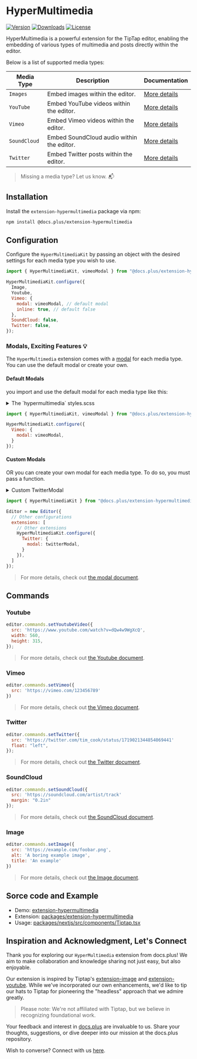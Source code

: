 # HyperMultimedia

[![Version](https://img.shields.io/npm/v/@docs.plus/extension-hypermultimedia.svg?label=version)](https://www.npmjs.com/package/@docs.plus/extension-hypermultimedia)
[![Downloads](https://img.shields.io/npm/dm/@docs.plus/extension-hypermultimedia.svg)](https://npmcharts.com/compare/@docs.plus/extension-hypermultimedia)
[![License](https://img.shields.io/npm/l/@docs.plus/extension-hypermultimedia.svg)](https://www.npmjs.com/package/@docs.plus/extension-hypermultimedia)

HyperMultimedia is a powerful extension for the TipTap editor, enabling the embedding of various types of multimedia and posts directly within the editor.

Below is a list of supported media types:

| Media Type  | Description                                    | Documentation                    |
|-------------|------------------------------------------------|---------------------------------------|
| `Images`      | Embed images within the editor.                | [More details](./src/nodes/image/)    |
| `YouTube`     | Embed YouTube videos within the editor.        | [More details](./src/nodes/youtube/)  |
| `Vimeo`       | Embed Vimeo videos within the editor.          | [More details](./src/nodes/vimeo/)    |
| `SoundCloud`  | Embed SoundCloud audio within the editor.      | [More details](./src/nodes/soundcloud/)|
| `Twitter`     | Embed Twitter posts within the editor.         | [More details](./src/nodes/twitter/)  |

> Missing a media type? Let us know. 📬

## Installation

Install the `extension-hypermultimedia` package via npm:

```bash
npm install @docs.plus/extension-hypermultimedia
```

## Configuration

Configure the `HyperMultimediaKit` by passing an object with the desired settings for each media type you wish to use.

```javascript
import { HyperMultimediaKit, vimeoModal } from "@docs.plus/extension-hypermultimedia";

HyperMultimediaKit.configure({
  Image,
  Youtube,
  Vimeo: {
    modal: vimeoModal, // default modal
    inline: true, // default false
  },
  SoundCloud: false,
  Twitter: false,
});
```

### Modals, Exciting Features 💡

The `HyperMultimedia` extension comes with a <u>modal</u> for each media type.
You can use the default modal or create your own.

#### Default Modals

you import and use the default modal for each media type like this:

<details>
<summary>The `hypermultimedia` styles.scss</summary>

```scss
.hypermultimedia {
  iframe {
    background-color: #fafafa;
  }

  &__resize-gripper {
    position: absolute;
    margin: 0;
    display: none;

    .media-resize-clamp {
      width: 10px;
      height: 10px;
      background-color: #1a73e8;
      border: 1px solid #fff;
      display: none;

      &--rotate {
        border-radius: 50%;
        position: absolute;
        top: -28px;
        left: 50%;
        transform: translateX(-50%);
        cursor: crosshair;

        &::after {
          content: "";
          position: absolute;
          left: 50%;
          transform: translateX(-50%);
          width: 1.5px;
          height: 30px;
          background-color: #1a73e8;
        }
      }

      &--left {
        position: absolute;
        top: 50%;
        left: -5px;
        transform: translateY(-50%);
        cursor: ew-resize;
      }

      &--right {
        position: absolute;
        top: 50%;
        right: -5px;
        transform: translateY(-50%);
        cursor: ew-resize;
      }

      &--top {
        position: absolute;
        top: -5px;
        left: 50%;
        transform: translateX(-50%);
        cursor: ns-resize;
      }

      &--bottom {
        position: absolute;
        bottom: -5px;
        left: 50%;
        transform: translateX(-50%);
        cursor: ns-resize;
      }

      &--top-left {
        position: absolute;
        top: -5px;
        left: -5px;
        cursor: nwse-resize;
      }

      &--top-right {
        position: absolute;
        top: -5px;
        right: -5px;
        cursor: nesw-resize;
      }

      &--bottom-left {
        position: absolute;
        bottom: -5px;
        left: -5px;
        cursor: nesw-resize;
      }

      &--bottom-right {
        position: absolute;
        bottom: -5px;
        right: -5px;
        cursor: nwse-resize;
      }
    }

    &--active {
      border: 1.5px solid #1a73e8;
      display: block;
      .media-resize-clamp {
        display: block;
      }
    }
  }

  &__modal {
    padding: 8px 8px;
    background-color: #fff;
    border-radius: 6px;
    display: flex;
    align-items: center;
    box-shadow: 0 4px 6px -1px rgba(0, 0, 0, 0.1), 0 2px 4px -1px rgba(0, 0, 0, 0.06);
    border: 1px solid rgba(0, 0, 0, 0.1);
    flex-direction: row;
    flex-wrap: wrap;
    justify-content: flex-start;

    &__divider {
      border-left: 2px solid #e5e7eb;
      height: 5px;
      margin: 6px 10px;
    }

    select {
      @apply border-gray-300 py-2 px-2 rounded-md;
      &:hover {
        background-color: #eee;
      }
    }

    button {
      border-color: #d1d5db;
      padding: 8px;
      border-radius: 0.375rem;
      &:hover {
        background-color: #eee;
      }
    }

    &__btn--resize {
      svg {
      }
    }

    &--active {
      background-color: #1a73e8;
      fill: #fff;
      &:hover {
        svg {
          fill: black;
        }
      }
      svg {
        fill: #fff;
      }
    }
  }
}
```

</details>

```javascript
import { HyperMultimediaKit, vimeoModal } from "@docs.plus/extension-hypermultimedia";

HyperMultimediaKit.configure({
  Vimeo: {
    modal: vimeoModal,
  }
});

```

#### Custom Modals

OR you can create your own modal for each media type. To do so, you must pass a function.

<details>
<summary>Custom TwitterModal</summary>

```js
const twitterModal = (options) => {
 const { editor, tooltip, tippyModal, iframe, wrapper } = options;
  const nodePos = editor.view.posAtDOM(wrapper, 0);

  // Get the node attributes.
  const node = editor.state.doc.nodeAt(nodePos);
  const { float, display, margin } = attrs.attrs;

  // Remove all children from the modal, clear the modal content.
  while (tippyModal.firstChild) node.removeChild(tippyModal.firstChild);

  // Create a wrapper for the modal content.
  const div = createElement("div", "twitter-modal__wrapper");

  // Create action buttons for the node.
  const buttonFloadLeft = createElement("button", "twitter-modal__fload__left");
  const btnFloadRight = createElement("button", "twitter-modal__fload__right");

  buttonFloadLeft.addEventListener("click", () => {
    const { state, dispatch } = editor.view;
    const { tr } = state;

    tr.setNodeAttribute("Twitter", "float", "left");
    tooltip.hide();
    dispatch(tr);
  });

  btnFloadRight.addEventListener("click", () => {
    const { state, dispatch } = editor.view;
    const { tr } = state;

    tr.setNodeAttribute("Twitter", "float", "right");
    tooltip.hide();
    dispatch(tr);
  });

  // Append the buttons to the modal.
  div.append(buttonFloadLeft, btnFloadRight);

  // Append the modal wrapper to the modal.
  tippyModal.append(div);

  // Update the modal position, and place it on the bottom of the iframe,
  // then display the modal.
  tooltip.update(editor.view, { placement: "bottom-start" }, iframe);
}
```

</details>

```javascript
import { HyperMultimediaKit } from "@docs.plus/extension-hypermultimedia";

Editor = new Editor({
  // Other configurations
  extensions: [
    // Other extensions
    HyperMultimediaKit.configure({
      Twitter: {
        modal: twitterModal,
      }
    }),
  ]
});
```

> For more details, check out [the modal document](./src/modals/twitter.ts).

## Commands

### Youtube

```js
editor.commands.setYoutubeVideo({
  src: 'https://www.youtube.com/watch?v=dQw4w9WgXcQ',
  width: 560,
  height: 315,
});
```

> For more details, check out [the Youtube document](./src/nodes/youtube/).

### Vimeo

```js
editor.commands.setVimeo({
  src: 'https://vimeo.com/123456789'
})
```

> For more details, check out [the Vimeo document](./src/nodes/vimeo/).

### Twitter

```js
editor.commands.setTwitter({
  src: 'https://twitter.com/tim_cook/status/1719021344854069441'
  float: "left",
});
```

> For more details, check out [the Twitter document](./src/nodes/twitter/).

### SoundCloud

```js
editor.commands.setSoundCloud({
  src: 'https://soundcloud.com/artist/track'
  margin: "0.2in"
});
```

> For more details, check out [the SoundCloud document](./src/nodes/soundcloud/).

### Image

```js
editor.commands.setImage({
  src: 'https://example.com/foobar.png',
  alt: 'A boring example image',
  title: 'An example'
})
```

> For more details, check out [the Image document](./src/nodes/image/).

## Sorce code and Example

- Demo: [extension-hypermultimedia](https://github.com/HMarzban/extension-hypermultimedia)
- Extension: [packages/extension-hypermultimedia](https://github.com/HMarzban/extension-hypermultimedia/tree/main/packages/extension-hypermultimedia)
- Usage: [packages/nextjs/src/components/Tiptap.tsx](https://github.com/HMarzban/extension-hypermultimedia/blob/main/packages/nextjs/src/components/Tiptap.tsx)

## Inspiration and Acknowledgment, Let's Connect

Thank you for exploring our `HyperMultimedia` extension from docs.plus! We aim to make collaboration and knowledge sharing not just easy, but also enjoyable.

Our extension is inspired by Tiptap's [extension-image](https://tiptap.dev/api/nodes/image) and [extension-youtube](https://tiptap.dev/api/nodes/youtube). While we've incorporated our own enhancements, we'd like to tip our hats to Tiptap for pioneering the "headless" approach that we admire greatly.

> Please note: We're not affiliated with Tiptap, but we believe in recognizing foundational work.

Your feedback and interest in [docs.plus](https://github.com/docs-plus/docs.plus) are invaluable to us. Share your thoughts, suggestions, or dive deeper into our mission at the docs.plus repository.

Wish to converse?
Connect with us [here](https://github.com/docs-plus/docs.plus#-connect-with-us).
